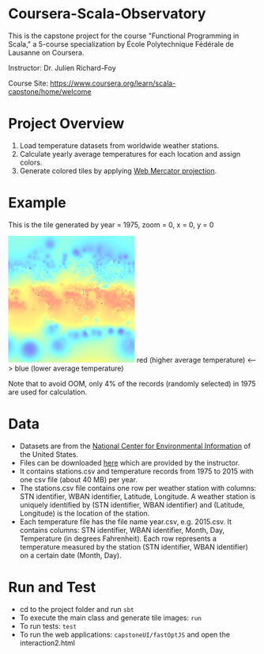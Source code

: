 # Coursera-Scala-Observatory

This is the capstone project for the course "Functional Programming in Scala," a 5-course specialization by École Polytechnique Fédérale de Lausanne on Coursera.

Instructor: Dr. Julien Richard-Foy

Course Site: https://www.coursera.org/learn/scala-capstone/home/welcome

# Project Overview

1. Load temperature datasets from worldwide weather stations.
2. Calculate yearly average temperatures for each location and assign colors.
3. Generate colored tiles by applying [Web Mercator projection](https://en.wikipedia.org/wiki/Web_Mercator).

# Example
This is the tile generated by year = 1975, zoom = 0, x = 0, y = 0 </p>
![Alt text](/example.png?raw=true "Optional Title")
red (higher average temperature) <--> blue (lower average temperature) </p>
Note that to avoid OOM, only 4% of the records (randomly selected) in 1975 are used for calculation.

# Data
* Datasets are from the [National Center for Environmental Information](https://www.ncei.noaa.gov/) of the United States.
* Files can be downloaded [here](alaska.epfl.ch/files/scala-capstone-data.zip) which are provided by the instructor. 
* It contains stations.csv and temperature records from 1975 to 2015 with one csv file (about 40 MB) per year.
* The stations.csv file contains one row per weather station with columns: STN identifier,	WBAN identifier,	Latitude,	Longitude. A weather station is uniquely identified by (STN identifier, WBAN identifier) and (Latitude,	Longitude) is the location of the station.
* Each temperature file has the file name year.csv, e.g. 2015.csv. It contains columns: STN identifier,	WBAN identifier,	Month,	Day,	Temperature (in degrees Fahrenheit). Each row represents a temperature measured by the station (STN identifier, WBAN identifier) on a certain date (Month, Day).

# Run and Test
* cd to the project folder and run ```sbt``` 
* To execute the main class and generate tile images: ```run``` 
* To run tests: ```test``` 
* To run the web applications: ```capstoneUI/fastOptJS``` and open the interaction2.html
